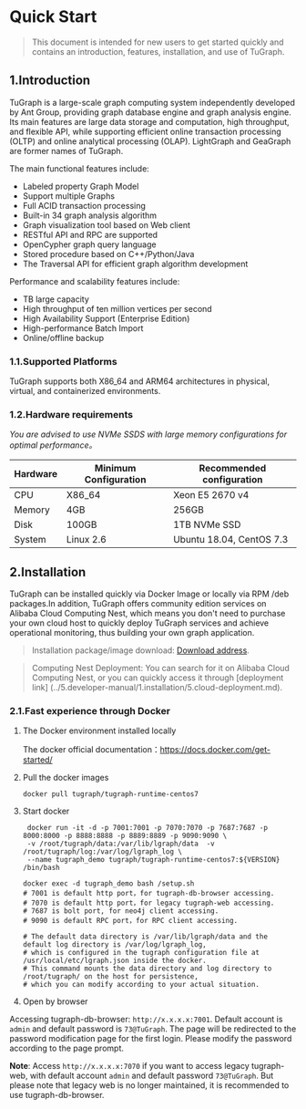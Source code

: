# Quick Start

> This document is intended for new users to get started quickly and contains an introduction, features, installation, and use of TuGraph.

## 1.Introduction

TuGraph is a large-scale graph computing system independently developed by Ant Group, providing graph database engine and graph analysis engine. Its main features are large data storage and computation, high throughput, and flexible API, while supporting efficient online transaction processing (OLTP) and online analytical processing (OLAP). LightGraph and GeaGraph are former names of TuGraph.

The main functional features include:

- Labeled property Graph Model
- Support multiple Graphs
- Full ACID transaction processing
- Built-in 34 graph analysis algorithm
- Graph visualization tool based on Web client
- RESTful API and RPC are supported
- OpenCypher graph query language
- Stored procedure based on C++/Python/Java
- The Traversal API for efficient graph algorithm development

Performance and scalability features include:

- TB large capacity
- High throughput of ten million vertices per second
- High Availability Support (Enterprise Edition)
- High-performance Batch Import
- Online/offline backup

### 1.1.Supported Platforms

TuGraph supports both X86_64 and ARM64 architectures in physical, virtual, and containerized environments.

### 1.2.Hardware requirements

_You are advised to use NVMe SSDS with large memory configurations for optimal performance。_

| Hardware | Minimum Configuration | Recommended configuration |
|----------|-----------------------|---------------------------|
| CPU      | X86_64                | Xeon E5 2670 v4           |
| Memory   | 4GB                   | 256GB                     |
| Disk     | 100GB                 | 1TB NVMe SSD              |
| System   | Linux 2.6             | Ubuntu 18.04, CentOS 7.3  |

## 2.Installation

TuGraph can be installed quickly via Docker Image or locally via RPM /deb packages.In addition, TuGraph offers community edition services on Alibaba Cloud Computing Nest, which means you don't need to purchase your own cloud host to quickly deploy TuGraph services and achieve operational monitoring, thus building your own graph application.

> Installation package/image download: [Download address](../1.guide.md#TuGraph-Latest-Version).

> Computing Nest Deployment: You can search for it on Alibaba Cloud Computing Nest, or you can quickly access it through [deployment link] (../5.developer-manual/1.installation/5.cloud-deployment.md).

### 2.1.Fast experience through Docker

1. The Docker environment installed locally

   The docker official documentation：https://docs.docker.com/get-started/

2. Pull the docker images

   ```shell
   docker pull tugraph/tugraph-runtime-centos7
   ```

3. Start docker

   ```shell
    docker run -it -d -p 7001:7001 -p 7070:7070 -p 7687:7687 -p 8000:8000 -p 8888:8888 -p 8889:8889 -p 9090:9090 \
    -v /root/tugraph/data:/var/lib/lgraph/data  -v /root/tugraph/log:/var/log/lgraph_log \
    --name tugraph_demo tugraph/tugraph-runtime-centos7:${VERSION} /bin/bash
   
   docker exec -d tugraph_demo bash /setup.sh
   # 7001 is default http port，for tugraph-db-browser accessing.
   # 7070 is default http port，for legacy tugraph-web accessing.
   # 7687 is bolt port, for neo4j client accessing.
   # 9090 is default RPC port，for RPC client accessing.
   
   # The default data directory is /var/lib/lgraph/data and the default log directory is /var/log/lgraph_log,
   # which is configured in the tugraph configuration file at /usr/local/etc/lgraph.json inside the docker.
   # This command mounts the data directory and log directory to /root/tugraph/ on the host for persistence,
   # which you can modify according to your actual situation.
   ```

4. Open by browser

Accessing tugraph-db-browser: `http://x.x.x.x:7001`. Default account is `admin` and default password is `73@TuGraph`.
The page will be redirected to the password modification page for the first login. Please modify the password according to the page prompt.

**Note**: 
Access `http://x.x.x.x:7070` if you want to access legacy tugraph-web, with default account `admin` and default password `73@TuGraph`.
But please note that legacy web is no longer maintained, it is recommended to use tugraph-db-browser.